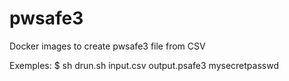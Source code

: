 # pwsafe3
Docker images to create pwsafe3 file from CSV



 Exemples: 
  $ sh drun.sh input.csv output.psafe3 mysecretpasswd
